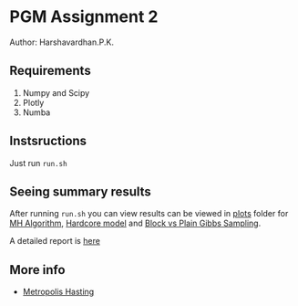 # PGM Assignment 2

Author: Harshavardhan.P.K.

## Requirements

1. Numpy and Scipy
2. Plotly
3. Numba

## Instsructions

Just run `run.sh`

## Seeing summary results

After running `run.sh` you can view results can be viewed in [plots](https://github.com/Harsha061/PGM_2/tree/master/plots) folder for [MH Algorithm](https://harsha061.github.io/PGM_2/plots/MH_Summary.html), [Hardcore model](https://harsha061.github.io/PGM_2/plots/Hardcore_Summary.html) and [Block vs Plain Gibbs Sampling](https://harsha061.github.io/PGM_2/plots/Q3_Summary.html).

A detailed report is [here](https://github.com/Harsha061/PGM_2/tree/master/Report.pdf)

## More info

- [Metropolis Hasting](MH_Alg/info.md)
